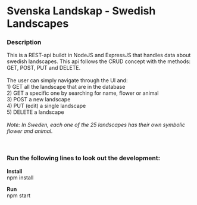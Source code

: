 # Svenska Landskap - Swedish Landscapes

### Description
This is a REST-api buildt in NodeJS and ExpressJS that handles data about swedish landscapes. 
This api follows the CRUD concept with the methods: GET, POST, PUT and DELETE. <br><br>
The user can simply navigate through the UI and: <br> 1) GET all the landscape that are in the database<br> 2) GET a specific one by searching for name, flower or animal<br> 3) POST a new landscape<br> 4) PUT (edit) a single landscape <br>5) DELETE a landscape
<br><br>*Note: In Sweden, each one of the 25 landscapes has their own symbolic flower and animal.* 


<br>

### Run the following lines to look out the development:

**Install** 
<br>
npm install

**Run**
<br>
npm start